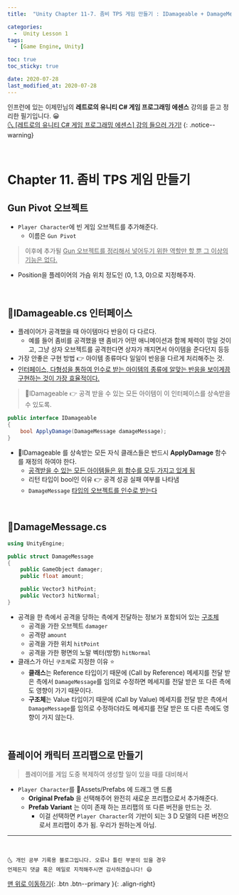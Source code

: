 ```yaml
---
title:  "Unity Chapter 11-7. 좀비 TPS 게임 만들기 : IDamageable + DamageMessage" 

categories:
  -  Unity Lesson 1 
tags:
  - [Game Engine, Unity]

toc: true
toc_sticky: true

date: 2020-07-28
last_modified_at: 2020-07-28
---
```


인프런에 있는 이제민님의 **레트로의 유니티 C# 게임 프로그래밍 에센스** 강의를 듣고 정리한 필기입니다. 😀  
[🌜 [레트로의 유니티 C# 게임 프로그래밍 에센스] 강의 들으러 가기!](https://www.inflearn.com/course/%EC%9C%A0%EB%8B%88%ED%8B%B0-%EA%B2%8C%EC%9E%84-%ED%94%84%EB%A1%9C%EA%B7%B8%EB%9E%98%EB%B0%8D-%EC%97%90%EC%84%BC%EC%8A%A4)
{: .notice--warning}

<br>

# Chapter 11. 좀비 TPS 게임 만들기 

## Gun Pivot 오브젝트

- `Player Character`에 빈 게임 오브젝트를 추가해준다.
  - 이름은 `Gun Pivot`

>  이후에 추가될 <u>Gun 오브젝트를 정리해서 넣어두기 위한 역할만 할 뿐 그 이상의 기능은 없다.</u>

- Position을 플레이어의 가슴 위치 정도인 (0, 1.3, 0)으로 지정해주자.

<br>

## 📜IDamageable.cs 인터페이스

- 플레이어가 공격했을 때 아이템마다 반응이 다 다르다.
  - 예를 들어 좀비를 공격했을 땐 좀비가 어떤 애니메이션과 함께 체력이 깎일 것이고, 그냥 상자 오브젝트를 공격한다면 상자가 깨지면서 아이템을 준다던지 등등
- 가장 안좋은 구현 방법 👉 아이템 종류마다 일일이 반응을 다르게 처리해주는 것.
- <u>인터페이스, 다형성을 통하여 인수로 받는 아이템의 종류에 알맞는 반응을 보이게끔 구현하는 것이 가장 효율적이다.</u>

> 📜IDamageable 👉 공격 받을 수 있는 모든 아이템이 이 인터페이스를 상속받을 수 있도록.

```c#
public interface IDamageable
{
    bool ApplyDamage(DamageMessage damageMessage);
}
```

- 📜IDamageable 를 상속받는 모든 자식 클래스들은 반드시 **ApplyDamage** 함수를 재정의 하여야 한다.
  - <u>공격받을 수 있는 모든 아이템들은 위 함수를 모두 가지고 있게 됨</u>
  - 리턴 타입이 bool인 이유 👉 공격 성공 실패 여부를 나타냄
  - `DamageMessage` <u>타입의 오브젝트를 인수로 받는다</u>

<br>

## 📜DamageMessage.cs

```c#
using UnityEngine;

public struct DamageMessage
{
    public GameObject damager;
    public float amount;

    public Vector3 hitPoint;
    public Vector3 hitNormal;
}
```

- 공격을 한 측에서 공격을 당하는 측에게 전달하는 정보가 포함되어 있는 <u>구조체</u>
    - 공격을 가한 오브젝트 `damager`
    - 공격량  `amount`
    - 공격을 가한 위치  `hitPoint`
    - 공격을 가한 평면의 노말 벡터(방향)  `hitNormal`
- 클래스가 아닌 `구조체`로 지정한 이유 ⭐
  - **클래스**는 Reference 타입이기 때문에 (Call by Reference) 메세지를 전달 받은 측에서 `DamageMessage`를 임의로 수정하면 메세지를 전달 받은 또 다른 측에도 영향이 가기 때문이다.
  - **구조체**는 Value 타입이기 때문에 (Call by Value) 메세지를 전달 받은 측에서 `DamageMessage`를 임의로 수정하더라도  메세지를 전달 받은 또 다른 측에도 영향이 가지 않는다.

<br>


## 플레이어 캐릭터 프리팹으로 만들기

> 플레이어를 게임 도중 복제하여 생성할 일이 있을 때를 대비해서

- `Player Character`를 📂Assets/Prefabs 에 드래그 앤 드롭
  - **Original Prefab** 을 선택해주어 완전히 새로운 프리팹으로서 추가해준다.
  - **Prefab Variant** 는 이미 존재 하는 프리팹의 또 다른 버전을 만드는 것.
    - 이걸 선택하면 `Player Character`의 기반이 되는 3 D 모델의 다른 버전으로서 프리팹이 추가 됨. 우리가 원하는게 아님.

***
<br>

    🌜 개인 공부 기록용 블로그입니다. 오류나 틀린 부분이 있을 경우 
    언제든지 댓글 혹은 메일로 지적해주시면 감사하겠습니다! 😄

[맨 위로 이동하기](#){: .btn .btn--primary }{: .align-right}

<br>